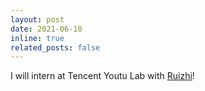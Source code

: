 ```yaml
---
layout: post
date: 2021-06-10
inline: true
related_posts: false
---
```


I will intern at Tencent Youtu Lab with [Ruizhi](https://scholar.google.com/citations?user=IChV8y0AAAAJ&hl=zh-CN&oi=ao)! 
 

